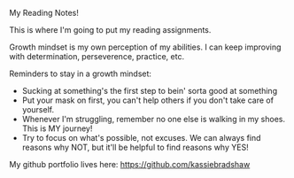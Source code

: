 My Reading Notes!

This is where I'm going to put my reading assignments.

Growth mindset is my own perception of my abilities. I can keep improving with determination, perseverence, practice, etc.

Reminders to stay in a growth mindset:
- Sucking at something's the first step to bein' sorta good at something
- Put your mask on first, you can't help others if you don't take care of yourself.
- Whenever I'm struggling, remember no one else is walking in my shoes. This is MY journey!
- Try to focus on what's possible, not excuses. We can always find reasons why NOT, but it'll be helpful to find reasons why YES!

My github portfolio lives here: https://github.com/kassiebradshaw

